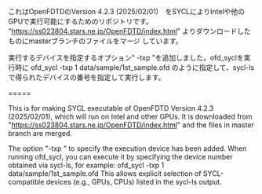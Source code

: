 これはOpenFDTDのVersion 4.2.3 (2025/02/01)　をSYCLによりIntelや他のGPUで実行可能にするためのリポジトリです。
"https://ss023804.stars.ne.jp/OpenFDTD/index.html" よりダウンロードしたものにmasterブランチのファイルをマージ
しています。

実行するデバイスを指定するオプション" -txp <num> "を追加しました。ofd_syclを実行時に
ofd_sycl -txp 1 data/sample/1st_sample.ofd
のように指定して、sycl-lsで得られたデバイスの番号<num>を指定して実行します。

===== 

This is for making SYCL executable of OpenFDTD Version 4.2.3 (2025/02/01), which will run on Intel and other GPUs.
It is downloaded from "https://ss023804.stars.ne.jp/OpenFDTD/index.html" and the files in master branch are merged.

The option "-txp <num>" to specify the execution device has been added. When running ofd_sycl, you can execute it by specifying the device number <num> obtained via sycl-ls, for example:
ofd_sycl -txp 1 data/sample/1st_sample.ofd
This allows explicit selection of SYCL-compatible devices (e.g., GPUs, CPUs) listed in the sycl-ls output.
